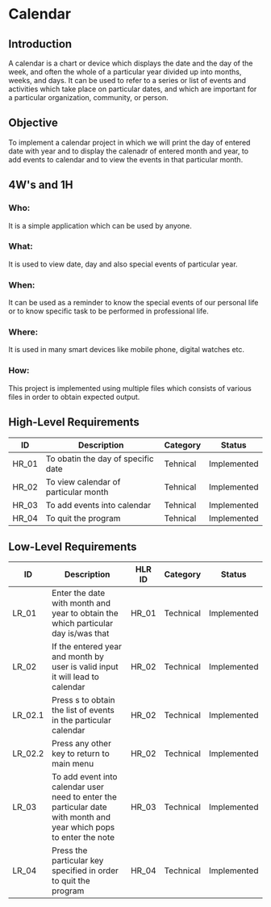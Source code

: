 # Calendar

## Introduction
A calendar is a chart or device which displays the date and the day of the week, and often the whole of a particular year divided up into months, weeks, and days. It can be used to refer to a series or list of events and activities which take place on particular dates, and which are important for a particular organization, community, or person.


## Objective
To implement a calendar project in which we will print the day of entered date with year and to display the calenadr of entered month and year, to add events to calendar and to view the events in that particular month.

## 4W's and 1H
### Who:
It is a simple application which can be used by anyone.

### What:
It is used to view date, day and also special events of particular year.

### When:
It can be used as a reminder to know the special events of our personal life or to know specific task to be performed in professional life.

### Where:
It is used in many smart devices like mobile phone, digital watches etc.

### How:
This project is implemented using multiple files which consists of various files in order to obtain expected output.

## High-Level Requirements
|  ID   |                 Description                     | Category |    Status   |
| ----- | ----------------------------------------------- | -------- | ----------- |
| HR_01 |        To obatin the day of specific date       | Tehnical | Implemented |
| HR_02 |       To view calendar of particular month      | Tehnical | Implemented |
| HR_03 |           To add events into calendar           | Tehnical | Implemented |
| HR_04 |            To quit the program                  | Tehnical | Implemented |

## Low-Level Requirements
|   ID    |                                Description                                                                         |  HLR ID  | Category  |    Status   |
| ------- | ------------------------------------------------------------------------------------------------------------------ | -------- | --------- | ----------- |
| LR_01   |                Enter the date with month and year to obtain the which particular day is/was that                   |   HR_01  | Technical | Implemented | 
| LR_02   |                 If the entered year and month by user is valid input it will lead to calendar                      |   HR_02  | Technical | Implemented |
| LR_02.1 |                     Press s to obtain the list of events in the particular calendar                                |   HR_02  | Technical | Implemented |
| LR_02.2 |              Press any other key to return to main menu                                                            |   HR_02  | Technical | Implemented |
| LR_03   | To add event into calendar user need to enter the particular date with month and year which pops to enter the note |   HR_03  | Technical | Implemented |
| LR_04   |       Press the particular key specified in order to quit the program                                              |   HR_04  | Technical | Implemented |

       



